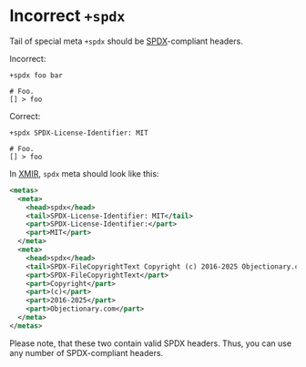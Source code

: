 # Incorrect `+spdx`

Tail of special meta `+spdx` should be [SPDX]-compliant headers.

Incorrect:

```eo
+spdx foo bar

# Foo.
[] > foo
```

Correct:

```eo
+spdx SPDX-License-Identifier: MIT

# Foo.
[] > foo
```

In [XMIR], `spdx` meta should look like this:

```xml
<metas>
  <meta>
    <head>spdx</head>
    <tail>SPDX-License-Identifier: MIT</tail>
    <part>SPDX-License-Identifier:</part>
    <part>MIT</part>
  </meta>
  <meta>
    <head>spdx</head>
    <tail>SPDX-FileCopyrightText Copyright (c) 2016-2025 Objectionary.com</tail>
    <part>SPDX-FileCopyrightText</part>
    <part>Copyright</part>
    <part>(c)</part>
    <part>2016-2025</part>
    <part>Objectionary.com</part>
  </meta>
</metas>
```

Please note, that these two contain valid SPDX headers. Thus, you can use any
number of SPDX-compliant headers.

[SPDX]: https://en.wikipedia.org/wiki/Software_Package_Data_Exchange
[XMIR]: https://news.eolang.org/2022-11-25-xmir-guide.html

